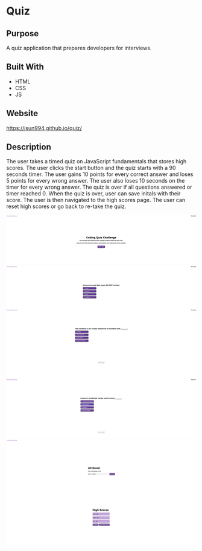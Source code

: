 # Quiz

## Purpose
A quiz application that prepares developers for interviews.

## Built With
* HTML
* CSS
* JS

## Website
https://jsun994.github.io/quiz/

## Description
The user takes a timed quiz on JavaScript fundamentals that stores high scores.
The user clicks the start button and the quiz starts with a 90 seconds timer.
The user gains 10 points for every correct answer and loses 5 points for every wrong answer.
The user also loses 10 seconds on the timer for every wrong answer.
The quiz is over if all questions answered or timer reached 0.
When the quiz is over, user can save initals with their score.
The user is then navigated to the high scores page.
The user can reset high scores or go back to re-take the quiz.

![ss0](./screenshots/screenshot.png)
![ss1](./screenshots/screenshot1.png)
![ss2](./screenshots/screenshot2.png)
![ss3](./screenshots/screenshot3.png)
![ss4](./screenshots/screenshot4.png)
![ss5](./screenshots/screenshot5.png)
